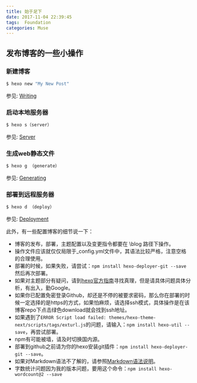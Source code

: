 ```yaml
---
title: 始于足下
date: 2017-11-04 22:39:45
tags:  Foundation
categories: Muse
---
```

<!--Welcome to [Hexo](https://hexo.io/)! This is your very first post. Check [documentation](https://hexo.io/docs/) for more info. If you get any problems when using Hexo, you can find the answer in [troubleshooting](https://hexo.io/docs/troubleshooting.html) or you can ask me on [GitHub](https://github.com/hexojs/hexo/issues).-->

## 发布博客的一些小操作

### 新建博客

``` bash
$ hexo new "My New Post"
```

参见: [Writing](https://hexo.io/docs/writing.html)

### 启动本地服务器

``` bash
$ hexo s（server）
```

参见: [Server](https://hexo.io/docs/server.html)

### 生成web静态文件

``` bash
$ hexo g （generate）
```

参见: [Generating](https://hexo.io/docs/generating.html)

### 部署到远程服务器

``` bash
$ hexo d （deploy）
```

参见: [Deployment](https://hexo.io/docs/deployment.html)


此外，有一些配置博客的细节说一下：


- 博客的发布，部署，主题配置以及变更指令都要在 \blog 路径下操作。
- 操作文件应该就仅仅局限于_config.yml文件中，其语法比较严格，注意空格的合理使用。
- 部署的时候，如果失败，请尝试：```npm install hexo-deployer-git --save```  然后再次部署。
- 如果对主题部分有疑问，请到[hexo官方指南](http://theme-next.iissnan.com/getting-started.html)寻找真理，但是请具体问题具体分析，有出入，勤Google。
- 如果你已配置免密登录Github，却还是不停的被要求密码，那么你在部署的时候一定选择的是https的方式，如果怕麻烦，请选择ssh模式，具体操作是在该博客repo下点击绿色download就会找到ssh地址。 
- 如果遇到了```ERROR Script load failed: themes/hexo-theme-next/scripts/tags/exturl.js```的问题，请输入：```npm install hexo-util --save```，再尝试部署。
- npm有可能被墙，请及时切换国内源。
- 部署到github之前请为你的hexo安装git插件：```npm install hexo-deployer-git --save```。
- 如果对Markdown语法不了解的，请参照[Markdown语法说明](http://www.appinn.com/markdown/)。
- 字数统计问题因为我的版本问题，要用这个命令：```npm install hexo-wordcount@2 --save```
